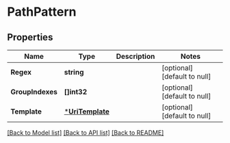 # PathPattern

## Properties
Name | Type | Description | Notes
------------ | ------------- | ------------- | -------------
**Regex** | **string** |  | [optional] [default to null]
**GroupIndexes** | **[]int32** |  | [optional] [default to null]
**Template** | [***UriTemplate**](UriTemplate.md) |  | [optional] [default to null]

[[Back to Model list]](../README.md#documentation-for-models) [[Back to API list]](../README.md#documentation-for-api-endpoints) [[Back to README]](../README.md)


